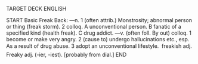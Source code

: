 TARGET DECK
ENGLISH

START
Basic
Freak
Back: —n. 1 (often attrib.) Monstrosity; abnormal person or thing (freak storm). 2 colloq. A unconventional person. B fanatic of a specified kind (health freak). C drug addict. —v. (often foll. By out) colloq. 1 become or make very angry. 2 (cause to) undergo hallucinations etc., esp. As a result of drug abuse. 3 adopt an unconventional lifestyle.  freakish adj. Freaky adj. (-ier, -iest). [probably from dial.]
END
